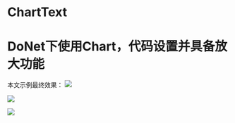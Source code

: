 # ChartText
# DoNet下使用Chart，代码设置并具备放大功能
本文示例最终效果：
![](http://oss.smk17.cn/static/images/85/1.jpg)

![](http://oss.smk17.cn/static/images/85/2.jpg)

![](http://oss.smk17.cn/static/images/85/3.jpg)
